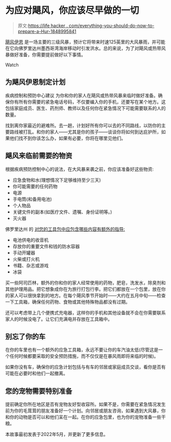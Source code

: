# 为应对飓风，你应该尽早做的一切

> 原文:[https://life hacker . com/everything-you-should-do-now-to-prepare-a-Hur-1848995841](https://lifehacker.com/everything-you-should-do-right-now-to-prepare-for-a-hur-1848995841)

[飓风伊恩](https://www.nhc.noaa.gov/refresh/graphics_at4+shtml/042148.shtml?inundation) 是一场主要的三级风暴，预计它将带来时速125英里的大风暴雨，并可能在它向佛罗里达州墨西哥湾海岸移动时引发洪水。总的来说，为了对飓风或热带风暴做好准备，你需要提前做好以下事情。

Watch

## **为飓风伊恩制定计划**

疾病控制和预防中心建议 为你和你的家人在飓风或热带风暴来临时做好准备。确保你有所有你需要的紧急电话号码，不仅要编入你的手机，还要写在某个地方。这包括家庭成员、医生、药剂师、教师以及任何你在紧急情况下可能需要联系的人的数量。

找到离你家最近的避难所。去一趟，计划好所有你可以去的不同路线，以防你的主要路线被打乱。和你的家人——尤其是你的孩子——谈谈你将如何到达庇护所，如果他们找不到你该怎么办，如果有必要，你将在哪里见他们。

## **飓风来临前需要的物资**

根据疾病预防控制中心的说法，在大风暴来袭之前，你应该准备好这些物资:

*   应急食物和水(理想情况下足够维持至少三天)
*   你可能需要的任何药物
*   电源
*   手电筒(和备用电池)
*   个人物品
*   关键文件的副本(如医疗文件、遗嘱、身份证明等。)
*   灭火器

佛罗里达州 的 [对您的工具包中应包含哪些内容有额外的指导:](https://www.stateofflorida.com/articles/hurricane-preparedness-guide/)

*   电池供电的收音机
*   存放你的重要文件和钱的防水容器
*   手动开罐器
*   火柴或打火机
*   书籍、杂志或游戏
*   冰袋

买一些阿司匹林，额外的你和你的家人经常使用的药物，肥皂，洗发水，除臭剂和其他护理用品。把它想象成你在为旅行打包行李。把它们都放在一个包里，放在你的家人可以很快拿到的地方。在每个飓风季节开始时——大约在五月中旬——检查一下工具箱，确保任何药物、食物或其他特殊物品都没有过期。

还可以考虑带上几个便携式充电器，这样你的手机和其他设备就不会在你需要联系家人的时候没电了。让它们充满电并存放在工具箱中。

## **别忘了你的车**

在你的车里也有一个额外的应急工具箱，永远不要让你的车汽油太低(尽管这是一个任何时候都要采取的安全预防措施，而不仅仅是在暴风雨即将来临的时候)。

如果你没有车，确保你的应急计划包括与有车的邻居或家庭成员交谈，看你是否有可能在必要时和他们一起撤离。

## **您的宠物需要特别准备**

提前确定你所在地区是否有宠物友好型收容所。如果不是，你需要在紧急情况发生前为你的毛茸茸的朋友准备好一个计划。向邻居或朋友咨询，如果遇到大风暴，你和你的动物是否可以和他们呆在一起。在你的应急包里，也为你的宠物准备一些干粮。

本故事最初发表于2022年5月，并更新了更多信息。